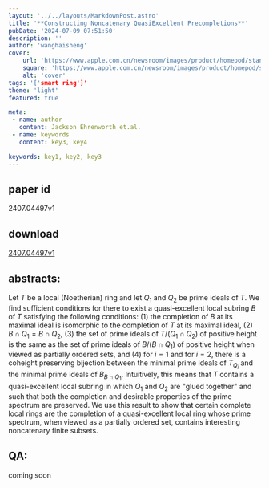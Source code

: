 ```yaml
---
layout: '../../layouts/MarkdownPost.astro'
title: '**Constructing Noncatenary QuasiExcellent Precompletions**'
pubDate: '2024-07-09 07:51:50'
description: ''
author: 'wanghaisheng'
cover:
    url: 'https://www.apple.com.cn/newsroom/images/product/homepod/standard/Apple-HomePod-hero-230118_big.jpg.large_2x.jpg'
    square: 'https://www.apple.com.cn/newsroom/images/product/homepod/standard/Apple-HomePod-hero-230118_big.jpg.large_2x.jpg'
    alt: 'cover'
tags: '['smart ring']' 
theme: 'light'
featured: true

meta:
 - name: author
   content: Jackson Ehrenworth et.al.
 - name: keywords
   content: key3, key4

keywords: key1, key2, key3
---
```


## paper id
2407.04497v1
## download
[2407.04497v1](http://arxiv.org/abs/2407.04497v1)
## abstracts:
Let $T$ be a local (Noetherian) ring and let $Q_1$ and $Q_2$ be prime ideals of $T$. We find sufficient conditions for there to exist a quasi-excellent local subring $B$ of $T$ satisfying the following conditions: (1) the completion of $B$ at its maximal ideal is isomorphic to the completion of $T$ at its maximal ideal, (2) $B \cap Q_1 = B \cap Q_2$, (3) the set of prime ideals of $T/(Q_1 \cap Q_2)$ of positive height is the same as the set of prime ideals of $B/(B \cap Q_1)$ of positive height when viewed as partially ordered sets, and (4) for $i = 1$ and for $i = 2$, there is a coheight preserving bijection between the minimal prime ideals of $T_{Q_i}$ and the minimal prime ideals of $B_{B \cap Q_1}$. Intuitively, this means that $T$ contains a quasi-excellent local subring in which $Q_1$ and $Q_2$ are "glued together" and such that both the completion and desirable properties of the prime spectrum are preserved. We use this result to show that certain complete local rings are the completion of a quasi-excellent local ring whose prime spectrum, when viewed as a partially ordered set, contains interesting noncatenary finite subsets.
## QA:
coming soon

